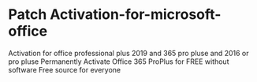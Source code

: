 #  Patch Activation-for-microsoft-office
Activation for office professional plus 2019 and 365 pro pluse and 2016 or pro pluse
Permanently Activate Office 365 ProPlus for FREE without software Free source for everyone
